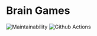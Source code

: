 # Brain Games
![Maintainability](https://api.codeclimate.com/v1/badges/a99a88d28ad37a79dbf6/maintainability)
![Github Actions](https://github.com/aleksey19988/repeat-php-project-lvl1/actions/workflows/linter.yml/badge.svg)
